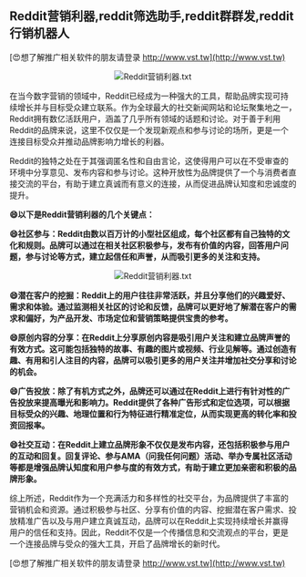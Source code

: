 ## **Reddit营销利器,reddit筛选助手,reddit群群发,reddit行销机器人**

[😍想了解推广相关软件的朋友请登录 http://www.vst.tw](http://www.vst.tw)

 <center><img src="https://vst.tw/MP4/tuiguang/png/2.png" alt="Reddit营销利器.txt"></center>

在当今数字营销的领域中，Reddit已经成为一种强大的工具，帮助品牌实现可持续增长并与目标受众建立联系。作为全球最大的社交新闻网站和论坛聚集地之一，Reddit拥有数亿活跃用户，涵盖了几乎所有领域的话题和讨论。对于善于利用Reddit的品牌来说，这里不仅仅是一个发现新观点和参与讨论的场所，更是一个连接目标受众并推动品牌影响力增长的利器。

Reddit的独特之处在于其强调匿名性和自由言论，这使得用户可以在不受审查的环境中分享意见、发布内容和参与讨论。这种开放性为品牌提供了一个与消费者直接交流的平台，有助于建立真诚而有意义的连接，从而促进品牌认知度和忠诚度的提升。

**😄以下是Reddit营销利器的几个关键点：**

**😄社区参与：Reddit由数以百万计的小型社区组成，每个社区都有自己独特的文化和规则。品牌可以通过在相关社区积极参与，发布有价值的内容，回答用户问题，参与讨论等方式，建立起信任和声誉，从而吸引更多的关注和支持。**

 <center><img src="https://vst.tw/MP4/tuiguang/png/0.png" alt="Reddit营销利器.txt"></center>

**😄潜在客户的挖掘：Reddit上的用户往往非常活跃，并且分享他们的兴趣爱好、需求和体验。通过监测相关社区的讨论和反馈，品牌可以更好地了解潜在客户的需求和偏好，为产品开发、市场定位和营销策略提供宝贵的参考。**

**😄原创内容的分享：在Reddit上分享原创内容是吸引用户关注和建立品牌声誉的有效方式。这可能包括独特的故事、有趣的图片或视频、行业见解等。通过创造有趣、有用和引人注目的内容，品牌可以吸引更多的用户关注并增加社交分享和讨论的机会。**

**😄广告投放：除了有机方式之外，品牌还可以通过在Reddit上进行有针对性的广告投放来提高曝光和影响力。Reddit提供了各种广告形式和定位选项，可以根据目标受众的兴趣、地理位置和行为特征进行精准定位，从而实现更高的转化率和投资回报率。**

**😄社交互动：在Reddit上建立品牌形象不仅仅是发布内容，还包括积极参与用户的互动和回复。回复评论、参与AMA（问我任何问题）活动、举办专属社区活动等都是增强品牌认知度和用户参与度的有效方式，有助于建立更加亲密和积极的品牌形象。**

综上所述，Reddit作为一个充满活力和多样性的社交平台，为品牌提供了丰富的营销机会和资源。通过积极参与社区、分享有价值的内容、挖掘潜在客户需求、投放精准广告以及与用户建立真诚互动，品牌可以在Reddit上实现持续增长并赢得用户的信任和支持。因此，Reddit不仅是一个传播信息和交流观点的平台，更是一个连接品牌与受众的强大工具，开启了品牌增长的新时代。

[😍想了解推广相关软件的朋友请登录 http://www.vst.tw](http://www.vst.tw)



